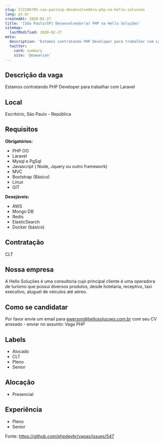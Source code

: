 ```yaml
---
slug: 572106785-sao-paulosp-desenvolvedora-php-na-hello-solucoes
lang: pt-br
createdAt: 2020-02-27
title: '[São Paulo/SP] Desenvolvedor(a) PHP na Hello Soluções'
sitemap:
  lastModified: 2020-02-27
meta:
  description: 'Estamos contratando PHP Developer para trabalhar com Laravel'
  twitter:
    card: summary
    site: '@nawarian'
---
```


## Descrição da vaga
Estamos contratando PHP Developer para trabalhar com Laravel

## Local
Escritório, São Paulo - República

## Requisitos
**Obrigatórios:**

* PHP OO
* Laravel
* Mysql e PgSql
* Javascript ( Node, Jquery ou outro framework)
* MVC
* Bootstrap (Básico)
* Linux
* GIT

**Desejáveis:**

* AWS
* Mongo DB
* Redis
* ElasticSearch
* Docker (básico)

## Contratação
CLT

## Nossa empresa
A Hello Soluções é uma consultoria cujo principal cliente é uma operadora de turismo que possui diversos produtos, desde hotelaria, receptivo, taxi executivo, aluguel de veículos até aéreo. 

## Como se candidatar
Por favor envie um email para [ewerson@hellosolucoes.com.br](mailto:ewerson@hellosolucoes.com.br) com seu CV anexado - enviar no assunto: Vaga PHP

## Labels
* Alocado
* CLT
* Pleno
* Senior

## Alocação
* Presencial

## Experiência
* Pleno
* Senior




Fonte: https://github.com/phpdevbr/vagas/issues/547
